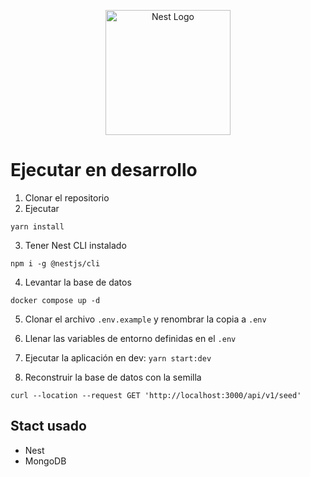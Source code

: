 <p align="center">
  <a href="http://nestjs.com/" target="blank"><img src="https://nestjs.com/img/logo-small.svg" width="200" alt="Nest Logo" /></a>
</p>

# Ejecutar en desarrollo

1. Clonar el repositorio
2. Ejecutar

```
yarn install
```

3. Tener Nest CLI instalado

```
npm i -g @nestjs/cli
```

4. Levantar la base de datos

```
docker compose up -d
```

5. Clonar el archivo `.env.example` y renombrar la copia a `.env`

6. Llenar las variables de entorno definidas en el `.env`

7. Ejecutar la aplicación en dev: `yarn start:dev`

8. Reconstruir la base de datos con la semilla

```
curl --location --request GET 'http://localhost:3000/api/v1/seed'
```

## Stact usado

- Nest
- MongoDB
